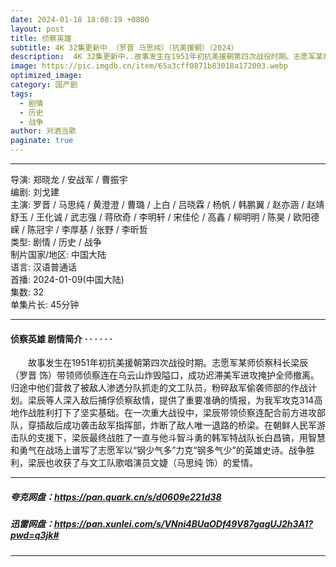 ```yaml
---
date: 2024-01-18 18:08:19 +0800
layout: post
title: 侦察英雄
subtitle: 4K 32集更新中 （罗晋 马思纯）（抗美援朝）（2024）
description:  4K 32集更新中..故事发生在1951年初抗美援朝第四次战役时期。志愿军某师侦察科长梁辰（罗晋 饰）带领师侦察连在乌云山炸毁隘口，成功迟滞美军进攻掩护全师撤离。归途中他们营救了被敌人渗透分队抓走的文工队员，粉碎敌军偷袭师部的作战计划...
image: https://pic.imgdb.cn/item/65a3cff0871b83018a172003.webp
optimized_image: 
category: 国产剧
tags:
  - 剧情
  - 历史
  - 战争
author: 对酒当歌
paginate: true
---
```


---

导演: 郑晓龙 / 安战军 / 曹振宇  
编剧: 刘戈建  
主演: 罗晋 / 马思纯 / 黄澄澄 / 曹璐 / 上白 / 吕晓霖 / 杨帆 / 韩鹏翼 / 赵亦涵 / 赵靖舒玉 / 王化诚 / 武志强 / 蒋欣奇 / 李明轩 / 宋佳伦 / 高鑫 / 柳明明 / 陈昊 / 欧阳德嵘 / 陈冠宇 / 李厚基 / 张野 / 李昕哲  
类型: 剧情 / 历史 / 战争  
制片国家/地区: 中国大陆  
语言: 汉语普通话  
首播: 2024-01-09(中国大陆)  
集数: 32  
单集片长: 45分钟  

---

#### 侦察英雄 剧情简介 · · · · · ·

　　故事发生在1951年初抗美援朝第四次战役时期。志愿军某师侦察科长梁辰（罗晋 饰）带领师侦察连在乌云山炸毁隘口，成功迟滞美军进攻掩护全师撤离。归途中他们营救了被敌人渗透分队抓走的文工队员，粉碎敌军偷袭师部的作战计划。梁辰等人深入敌后捕俘侦察敌情，提供了重要准确的情报，为我军攻克314高地作战胜利打下了坚实基础。在一次重大战役中，梁辰带领侦察连配合前方进攻部队，穿插敌后成功袭击敌军指挥部，炸断了敌人唯一退路的桥梁。在朝鲜人民军游击队的支援下，梁辰最终战胜了一直与他斗智斗勇的韩军特战队长白昌镐，用智慧和勇气在战场上谱写了志愿军以“钢少气多”力克“钢多气少”的英雄史诗。战争胜利，梁辰也收获了与文工队歌唱演员文婕（马思纯 饰）的爱情。

---

##### 夸克网盘：<https://pan.quark.cn/s/d0609e221d38>

##### 迅雷网盘：<https://pan.xunlei.com/s/VNni4BUaODf49V87gagUJ2h3A1?pwd=q3jk#>

---
